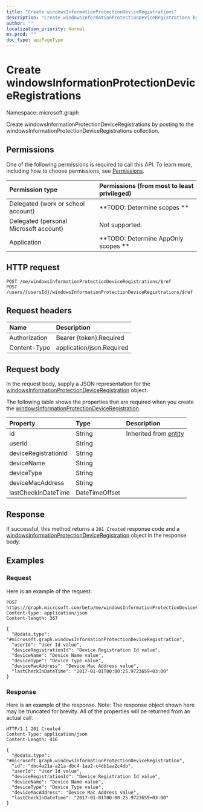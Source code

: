 ```yaml
---
title: "Create windowsInformationProtectionDeviceRegistrations"
description: "Create windowsInformationProtectionDeviceRegistrations by posting to the windowsInformationProtectionDeviceRegistrations collection."
author: ""
localization_priority: Normal
ms.prod: ""
doc_type: apiPageType
---
```


# Create windowsInformationProtectionDeviceRegistrations

Namespace: microsoft.graph

Create windowsInformationProtectionDeviceRegistrations by posting to the windowsInformationProtectionDeviceRegistrations collection.

## Permissions
One of the following permissions is required to call this API. To learn more, including how to choose permissions, see [Permissions](/concepts/permissions-reference.md).

|Permission type|Permissions (from most to least privileged)|
|:---|:---|
|Delegated (work or school account)|**TODO: Determine scopes **|
|Delegated (personal Microsoft account)|Not supported.|
|Application|**TODO: Determine AppOnly scopes **|

## HTTP request
<!-- {
  "blockType": "ignored"
}
-->
``` http
POST /me/windowsInformationProtectionDeviceRegistrations/$ref
POST /users/{usersId}/windowsInformationProtectionDeviceRegistrations/$ref
```

## Request headers
|Name|Description|
|:---|:---|
|Authorization|Bearer {token}.Required|
|Content-Type|application/json.Required|

## Request body
In the request body, supply a JSON representation for the [windowsInformationProtectionDeviceRegistration](../resources/windowsinformationprotectiondeviceregistration.md) object.

The following table shows the properties that are required when you create the [windowsInformationProtectionDeviceRegistration](../resources/windowsinformationprotectiondeviceregistration.md).

|Property|Type|Description|
|:---|:---|:---|
|id|String| Inherited from [entity](../resources/entity.md)|
|userId|String||
|deviceRegistrationId|String||
|deviceName|String||
|deviceType|String||
|deviceMacAddress|String||
|lastCheckInDateTime|DateTimeOffset||



## Response
If successful, this method returns a `201 Created` response code and a [windowsInformationProtectionDeviceRegistration](../resources/windowsinformationprotectiondeviceregistration.md) object in the response body.

## Examples

### Request
Here is an example of the request.
<!-- {
  "blockType": "request",
  "name": "create_windowsinformationprotectiondeviceregistration_from_"
}
-->
``` http
POST https://graph.microsoft.com/beta/me/windowsInformationProtectionDeviceRegistrations
Content-type: application/json
Content-length: 367

{
  "@odata.type": "#microsoft.graph.windowsInformationProtectionDeviceRegistration",
  "userId": "User Id value",
  "deviceRegistrationId": "Device Registration Id value",
  "deviceName": "Device Name value",
  "deviceType": "Device Type value",
  "deviceMacAddress": "Device Mac Address value",
  "lastCheckInDateTime": "2017-01-01T00:00:25.9723659+03:00"
}
```

### Response
Here is an example of the response. Note: The response object shown here may be truncated for brevity. All of the properties will be returned from an actual call.
<!-- {
  "blockType": "response",
  "truncated": true,
  "@odata.type": "microsoft.graph.windowsinformationprotectiondeviceregistration"
}
-->
``` http
HTTP/1.1 201 Created
Content-Type: application/json
Content-Length: 416

{
  "@odata.type": "#microsoft.graph.windowsInformationProtectionDeviceRegistration",
  "id": "dbc4a21a-a21a-dbc4-1aa2-c4db1aa2c4db",
  "userId": "User Id value",
  "deviceRegistrationId": "Device Registration Id value",
  "deviceName": "Device Name value",
  "deviceType": "Device Type value",
  "deviceMacAddress": "Device Mac Address value",
  "lastCheckInDateTime": "2017-01-01T00:00:25.9723659+03:00"
}
```

